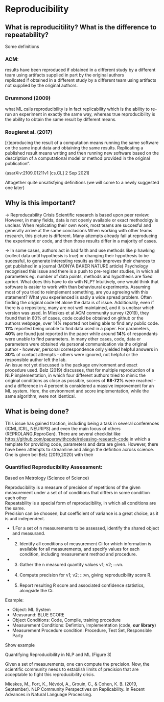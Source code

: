 # Reproducibility

## What is reproducitility? What is the difference to repeatability?
Some definitions  
### ACM:
results have been reproduced if obtained in a different study by a different team using artifacts supplied in part by the original authors  
replicated if obtained in a different study by a different team using artifacts not supplied by the original authors.  
### Drummond (2009)  
what ML calls reproducibility is in fact replicability which is the ability to re-run an experiment in exactly the same way, whereas true
reproducibility is the ability to obtain the same result by different means. 
### Rougieret al. (2017)
[r]eproducing the result of a computation means running the same software on the same input data and obtaining the same results. 
Replicating a published result means writing and then running new software based on the description of a computational model or method provided in
the original publication”.

(asarXiv:2109.01211v1 [cs.CL] 2 Sep 2021)

Altogether quite unsatisfying definitions (we will come to a newly suggested one later) 

## Why is this important? 
-> Reproducability Crisis
Scientific research is based upon peer review:
However, in many fields, data is not openly available or exact methodolgy is unclear. When replicating their own work, most teams are succesful
and generally arrive at the same conclusions
When working with other teams research, this picture is different. Many attempts already fail at reproducing the experiment or code, and then those results
differ in a majority of cases.

-> In some cases, authors act in bad faith and use methods like p hawking (collect data until hypothesis is true) 
or changing their hypothesis to be sucessful, to generate interesting results as this improves 
their chances to get published in a journal (MONYA BAKER NATURE article)
Psychology recognised this issue and there is a push to pre-register studies, in which all parameters eg. number of data points, methods and hypothesis 
are fixed apriori. 
What does this have to do with NLP? Intuitively, one would think that software is easier to work with than behavioural experiments. Assuming most of you 
tried to reimplement something, are you agreeing with this statement? 
What you experienced is sadly a wide spread problem. Often finding the original code let alone the data is of issue. Additionally, even if there is a 
repository, many are not well maintained, and it is unclear which version was used. 
In Mieskes et al ACM community survey (2019), they found that in 60% of cases, code could be obtained on github or the authors webpage, over 14% reported 
not being able to find any public code. **11%** reported being unable to find data used in a paper. For parameters, **40%** are found just reported in the paper
while around **14%** of respondants were unable to find parameters. In many other cases, code, data or parameters were obtained via personal communication via 
the original author - however, personal correspondence only yielded helpful answers in **30%** of contact attempts - others were ignored, not helpful or the 
responsible author left the lab.  
An issue not yet discussed is the package environment and exact procedure used. Belz (2019) discusses, that for multiple reproduction of a NLP implementation,
in which four different authors tried to mimic the original conditions as close as possible, scores of **68-72%** were reached - and a difference in 4 percent
is considered a massive improvement for an ML system. Here, the environment and score implementation, while the same algorithm, were not identical.   
## What is being done? 
This issue has gained traction, including being a task in several conferences (ICML,ICRL, NEURIPS) and even the main focus of others (REPROLANG,ReproGen). 
There are several checklist like https://github.com/paperswithcode/releasing-research-code in which a template for providing code, parameters and data are
given. However, there have been attempts to streamline and alingn the defintion across science. One is given bei Belz (2019,2020) with their 
### Quantified Reproducibility Assessment:
Based on Metrology (Science of Science)
  
Reproducibility is a measure of precision of repetitions of the given measurement under a set of of conditions that differs in some condition each other  
Repeatability is a special form of reproducibility, in which all conditions are the same.  
Precision can be choosen, but coefficient of variance is a great choice, as it is unit independent.  

- 1.For a set of n measurements to be assessed, identify the shared object and measurand.  
- 2. Identify all conditions of measurement Ci for which information is available for all measurements, and specify values for each condition, including measurement method and procedure.
- 3. Gather the n measured quantity values v1; v2; :::vn.  
- 4. Compute precision for v1; v2; :::vn, giving reproducibility score R.  
- 5. Report resulting R score and associated confidence statistics, alongside the Ci.  

Example:
- Object: ML System  
- Measurand: BLUE SCORE
- Object Conditions: Code, Compile, training procedure 
- Measurement Conditions: Defintion, Implementation (code, **our library**)
- Measurement Procedure condition: Procedure, Test Set, Responsible Party

Show example

Quantifying Reproducibility in NLP and ML (Figure 3)

Given a set of measurements, one can compute the precision. Now, the scientific community needs to establish limits of precision that are acceptable to
fight this reproducibility crisis.













Mieskes, M., Fort, K., Névéol, A., Grouin, C., & Cohen, K. B. (2019, September). NLP Community Perspectives on Replicability. In Recent Advances in Natural Language Processing.
